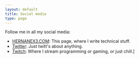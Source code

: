 ```yaml
---
layout: default
title: Social media
type: page
---
```


Follow me in all my social media:

- [HERNANEX3.COM](http://hernanex3.com): This page, where I write technical stuff.
- [Twitter](http://twitter.com/hernanex3): Just twitt's about anything.
- [Twitch](http://twitch.tv/hernanex3): Where I stream programming or gaming, or just chill.]
